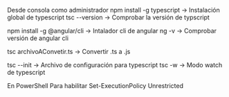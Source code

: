 Desde consola como administrador
npm install -g typescript                               -> Instalación global de typescript
tsc --version                                           -> Comprobar la versión de typscript

npm install -g @angular/cli                             -> Intalador cli de angular
ng -v                                                   -> Comprobar versión de angular cli

tsc archivoAConvetir.ts                                 -> Convertir .ts a .js

tsc --init                                              -> Archivo de configuración para typescript
tsc -w                                                  -> Modo watch de typescript

En PowerShell Para habilitar 
Set-ExecutionPolicy Unrestricted